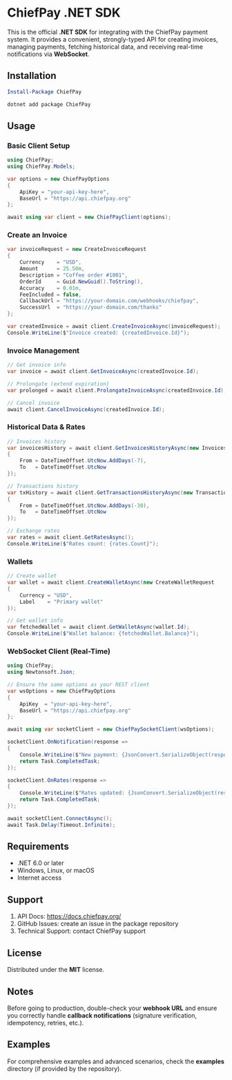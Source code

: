 # ChiefPay .NET SDK

This is the official **.NET SDK** for integrating with the ChiefPay payment system. It provides a convenient, strongly-typed API for creating invoices, managing payments, fetching historical data, and receiving real-time notifications via **WebSocket**.

## Installation

```powershell
Install-Package ChiefPay
```

```bash
dotnet add package ChiefPay
```

## Usage

### Basic Client Setup

```csharp
using ChiefPay;
using ChiefPay.Models;

var options = new ChiefPayOptions
{
    ApiKey = "your-api-key-here",
    BaseUrl = "https://api.chiefpay.org"
};

await using var client = new ChiefPayClient(options);
```

### Create an Invoice

```csharp
var invoiceRequest = new CreateInvoiceRequest
{
    Currency    = "USD",
    Amount      = 25.50m,
    Description = "Coffee order #1001",
    OrderId     = Guid.NewGuid().ToString(),
    Accuracy    = 0.01m,
    FeeIncluded = false,
    CallbackUrl = "https://your-domain.com/webhooks/chiefpay",
    SuccessUrl  = "https://your-domain.com/thanks"
};

var createdInvoice = await client.CreateInvoiceAsync(invoiceRequest);
Console.WriteLine($"Invoice created: {createdInvoice.Id}");
```

### Invoice Management

```csharp
// Get invoice info
var invoice = await client.GetInvoiceAsync(createdInvoice.Id);

// Prolongate (extend expiration)
var prolonged = await client.ProlongateInvoiceAsync(createdInvoice.Id);

// Cancel invoice
await client.CancelInvoiceAsync(createdInvoice.Id);
```

### Historical Data & Rates

```csharp
// Invoices history
var invoicesHistory = await client.GetInvoicesHistoryAsync(new InvoicesHistoryRequest
{
    From = DateTimeOffset.UtcNow.AddDays(-7),
    To   = DateTimeOffset.UtcNow
});

// Transactions history
var txHistory = await client.GetTransactionsHistoryAsync(new TransactionsHistoryRequest
{
    From = DateTimeOffset.UtcNow.AddDays(-30),
    To   = DateTimeOffset.UtcNow
});

// Exchange rates
var rates = await client.GetRatesAsync();
Console.WriteLine($"Rates count: {rates.Count}");
```

### Wallets

```csharp
// Create wallet
var wallet = await client.CreateWalletAsync(new CreateWalletRequest
{
    Currency = "USD",
    Label    = "Primary wallet"
});

// Get wallet info
var fetchedWallet = await client.GetWalletAsync(wallet.Id);
Console.WriteLine($"Wallet balance: {fetchedWallet.Balance}");
```

### WebSocket Client (Real-Time)

```csharp
using ChiefPay;
using Newtonsoft.Json;

// Ensure the same options as your REST client
var wsOptions = new ChiefPayOptions
{
    ApiKey  = "your-api-key-here",
    BaseUrl = "https://api.chiefpay.org"
};

await using var socketClient = new ChiefPaySocketClient(wsOptions);

socketClient.OnNotification(response =>
{
    Console.WriteLine($"New payment: {JsonConvert.SerializeObject(response)}");
    return Task.CompletedTask;
});

socketClient.OnRates(response =>
{
    Console.WriteLine($"Rates updated: {JsonConvert.SerializeObject(response)}");
    return Task.CompletedTask;
});

await socketClient.ConnectAsync();
await Task.Delay(Timeout.Infinite);
```

## Requirements

- .NET 6.0 or later  
- Windows, Linux, or macOS  
- Internet access

## Support

1. API Docs: https://docs.chiefpay.org/  
2. GitHub Issues: create an issue in the package repository  
3. Technical Support: contact ChiefPay support

## License

Distributed under the **MIT** license.

## Notes

Before going to production, double-check your **webhook URL** and ensure you correctly handle **callback notifications** (signature verification, idempotency, retries, etc.).

## Examples

For comprehensive examples and advanced scenarios, check the **examples** directory (if provided by the repository).
